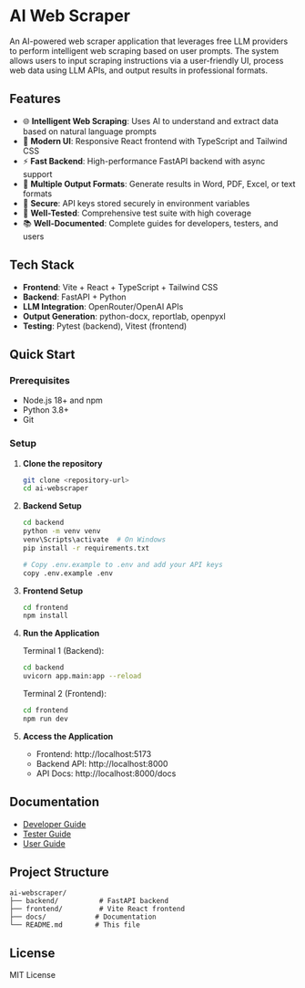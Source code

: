 # AI Web Scraper

An AI-powered web scraper application that leverages free LLM providers to perform intelligent web scraping based on user prompts. The system allows users to input scraping instructions via a user-friendly UI, process web data using LLM APIs, and output results in professional formats.

## Features

- 🌐 **Intelligent Web Scraping**: Uses AI to understand and extract data based on natural language prompts
- 🎨 **Modern UI**: Responsive React frontend with TypeScript and Tailwind CSS
- ⚡ **Fast Backend**: High-performance FastAPI backend with async support
- 📄 **Multiple Output Formats**: Generate results in Word, PDF, Excel, or text formats
- 🔐 **Secure**: API keys stored securely in environment variables
- 🧪 **Well-Tested**: Comprehensive test suite with high coverage
- 📚 **Well-Documented**: Complete guides for developers, testers, and users

## Tech Stack

- **Frontend**: Vite + React + TypeScript + Tailwind CSS
- **Backend**: FastAPI + Python
- **LLM Integration**: OpenRouter/OpenAI APIs
- **Output Generation**: python-docx, reportlab, openpyxl
- **Testing**: Pytest (backend), Vitest (frontend)

## Quick Start

### Prerequisites

- Node.js 18+ and npm
- Python 3.8+
- Git

### Setup

1. **Clone the repository**
   ```bash
   git clone <repository-url>
   cd ai-webscraper
   ```

2. **Backend Setup**
   ```bash
   cd backend
   python -m venv venv
   venv\Scripts\activate  # On Windows
   pip install -r requirements.txt
   
   # Copy .env.example to .env and add your API keys
   copy .env.example .env
   ```

3. **Frontend Setup**
   ```bash
   cd frontend
   npm install
   ```

4. **Run the Application**
   
   Terminal 1 (Backend):
   ```bash
   cd backend
   uvicorn app.main:app --reload
   ```
   
   Terminal 2 (Frontend):
   ```bash
   cd frontend
   npm run dev
   ```

5. **Access the Application**
   - Frontend: http://localhost:5173
   - Backend API: http://localhost:8000
   - API Docs: http://localhost:8000/docs

## Documentation

- [Developer Guide](docs/developer-guide.md)
- [Tester Guide](docs/tester-guide.md)
- [User Guide](docs/user-guide.md)

## Project Structure

```
ai-webscraper/
├── backend/          # FastAPI backend
├── frontend/         # Vite React frontend
├── docs/            # Documentation
└── README.md        # This file
```

## License

MIT License
